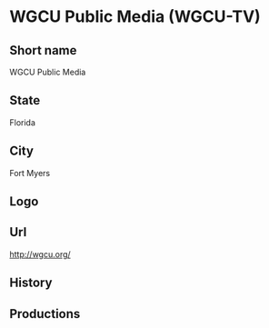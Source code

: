 # WGCU Public Media (WGCU-TV)

## Short name

WGCU Public Media

## State

Florida

## City

Fort Myers

## Logo



## Url

http://wgcu.org/

## History



## Productions


